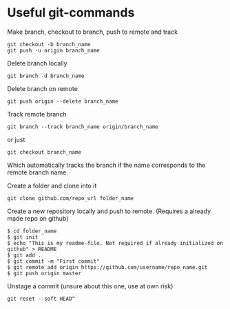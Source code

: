 # Useful git-commands

Make branch, checkout to branch, push to remote and track

```
git checkout -b branch_name
git push -u origin branch_name
```

Delete branch locally
```
git branch -d branch_name
```

Delete branch on remote
```
git push origin --delete branch_name
```

Track remote branch

```
git branch --track branch_name origin/branch_name
```
or just
```
git checkout branch_name
```
Which automatically tracks the branch if the name corresponds to the remote branch name.


Create  a folder and clone into it

```
git clone github.com/repo_url folder_name
```

Create a new repository locally and push to remote. (Requires a already made repo on github)
```
$ cd folder_name
$ git init
$ echo "This is my readme-file. Not required if already initialized on github" > README
$ git add .
$ git commit -m "First commit"
$ git remote add origin https://github.com/username/repo_name.git
$ git push origin master
```

Unstage a commit (unsure about this one, use at own risk)
```
git reset --soft HEAD^
```
